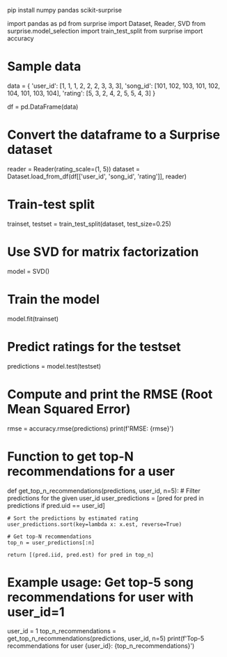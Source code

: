 pip install numpy pandas scikit-surprise

import pandas as pd
from surprise import Dataset, Reader, SVD
from surprise.model_selection import train_test_split
from surprise import accuracy

# Sample data
data = {
    'user_id': [1, 1, 1, 2, 2, 2, 3, 3, 3],
    'song_id': [101, 102, 103, 101, 102, 104, 101, 103, 104],
    'rating': [5, 3, 2, 4, 2, 5, 5, 4, 3]
}

df = pd.DataFrame(data)

# Convert the dataframe to a Surprise dataset
reader = Reader(rating_scale=(1, 5))
dataset = Dataset.load_from_df(df[['user_id', 'song_id', 'rating']], reader)

# Train-test split
trainset, testset = train_test_split(dataset, test_size=0.25)

# Use SVD for matrix factorization
model = SVD()

# Train the model
model.fit(trainset)

# Predict ratings for the testset
predictions = model.test(testset)

# Compute and print the RMSE (Root Mean Squared Error)
rmse = accuracy.rmse(predictions)
print(f'RMSE: {rmse}')

# Function to get top-N recommendations for a user
def get_top_n_recommendations(predictions, user_id, n=5):
    # Filter predictions for the given user_id
    user_predictions = [pred for pred in predictions if pred.uid == user_id]
    
    # Sort the predictions by estimated rating
    user_predictions.sort(key=lambda x: x.est, reverse=True)
    
    # Get top-N recommendations
    top_n = user_predictions[:n]
    
    return [(pred.iid, pred.est) for pred in top_n]

# Example usage: Get top-5 song recommendations for user with user_id=1
user_id = 1
top_n_recommendations = get_top_n_recommendations(predictions, user_id, n=5)
print(f'Top-5 recommendations for user {user_id}: {top_n_recommendations}')
